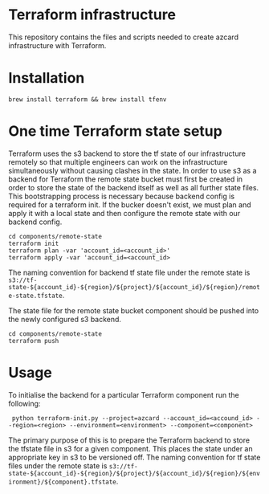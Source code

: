 # Terraform infrastructure
This repository contains the files and scripts needed to create azcard infrastructure with Terraform.

# Installation

```
brew install terraform && brew install tfenv
```

# One time Terraform state setup
Terraform uses the s3 backend to store the tf state of our infrastructure remotely so that multiple engineers can work on the infrastructure simultaneously without causing clashes in the state. In order to use s3 as a backend for Terraform the remote state bucket must first be created in order to store the state of the backend itself as well as all further state files. This bootstrapping process is necessary because backend config is required for a terraform init. If the bucker doesn't exist, we must plan and apply it with a local state and then configure the remote state with our backend config.

```
cd components/remote-state
terraform init
terraform plan -var 'account_id=<account_id>'
terraform apply -var 'account_id=<account_id>
```

 The naming convention for backend tf state file under the remote state is `s3://tf-state-${account_id}-${region}/${project}/${account_id}/${region}/remote-state.tfstate`.

The state file for the remote state bucket component should be pushed into the newly configured s3 backend.
```
cd components/remote-state
terraform push
```

# Usage

To initialise the backend for a particular Terraform component run the following:
```
 python terraform-init.py --project=azcard --account_id=<accound_id> --region=<region> --environment=<environment> --component=<component>
```
The primary purpose of this is to prepare the Terraform backend to store the tfstate file in s3 for a given component. This places the state under an appropriate key in s3 to be versioned off. 
The naming convention for tf state files under the remote state is `s3://tf-state-${account_id}-${region}/${project}/${account_id}/${region}/${environment}/${component}.tfstate`.
